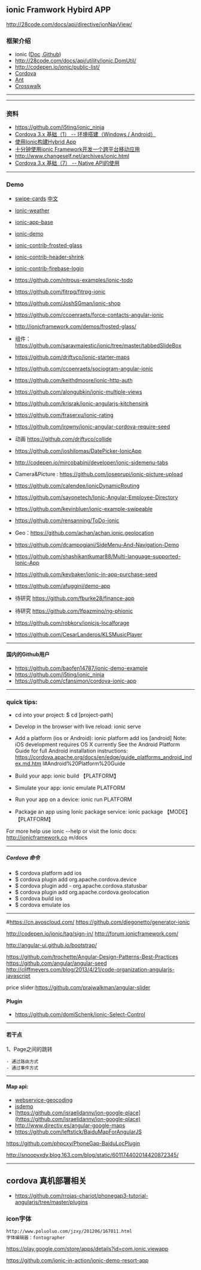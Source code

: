 
## ionic Framwork Hybird APP 
http://28code.com/docs/api/directive/ionNavView/
### 框架介绍

- ionic ([Doc](http://ionicframework.com/getting-started/) ,[Github](https://github.com/driftyco/ionic))
- http://28code.com/docs/api/utility/ionic.DomUtil/
- http://codepen.io/ionic/public-list/
- [Cordova](http://cordova.apache.org/docs/en/3.3.0/index.html)
- [Ant](http://ant.apache.org/)
- [Crosswalk](https://crosswalk-project.org/#documentation/cordova/develop_an_application)

------------------------------------------------------


-------------------------------------------------------------
### 资料
- https://github.com/i5ting/ionic_ninja
- [Cordova 3.x 基础（1） -- 环境搭建（Windows / Android）](http://rensanning.iteye.com/blog/2016364)
- [使用Ionic构建Hybrid App](http://my.oschina.net/nosand/blog/294011)
- [十分钟使用ionic Framework开发一个跨平台移动应用](http://blog.csdn.net/offbye/article/details/38223769)
- http://www.changeself.net/archives/ionic.html
- [Cordova 3.x 基础（7） -- Native API的使用](http://rensanning.iteye.com/blog/2021619)



---------------------------------------------------------------
### Demo

- [swipe-cards](http://ionicframework.com/demos/swipe-cards/) [中文](http://blog.csdn.net/jasondu264/article/details/19164897)
- [ionic-weather](https://github.com/driftyco/ionic-weather)
- [ionic-app-base](https://github.com/driftyco/ionic-app-base)
- [ionic-demo](https://github.com/driftyco/ionic-demo)
- [ionic-contrib-frosted-glass](https://github.com/driftyco/ionic-contrib-frosted-glass)
- [ionic-contrib-header-shrink](https://github.com/driftyco/ionic-contrib-header-shrink)
- [ionic-contrib-firebase-login](https://github.com/driftyco/ionic-contrib-firebase-login)
- https://github.com/nitrous-examples/ionic-todo
- https://github.com/fitrpg/fitrpg-ionic
- https://github.com/JoshSGman/ionic-shop
- https://github.com/ccoenraets/force-contacts-angular-ionic

- http://ionicframework.com/demos/frosted-glass/
- 组件： https://github.com/saravmajestic/ionic/tree/master/tabbedSlideBox
- https://github.com/driftyco/ionic-starter-maps
- https://github.com/ccoenraets/sociogram-angular-ionic
- https://github.com/keithdmoore/ionic-http-auth

- https://github.com/alongubkin/ionic-multiple-views
- https://github.com/krisrak/ionic-angularjs-kitchensink
- https://github.com/fraserxu/ionic-rating

- https://github.com/jrowny/ionic-angular-cordova-require-seed
- 动画 https://github.com/driftyco/collide
- https://github.com/joshilomas/DatePicker-IonicApp
- http://codepen.io/mircobabini/developer/ionic-sidemenu-tabs

- Camera&Picture :  https://github.com/joseprupi/ionic-picture-upload
- https://github.com/calendee/ionicDynamicRouting
- https://github.com/sayonetech/Ionic-Angular-Employee-Directory
- https://github.com/kevinbluer/ionic-example-swipeable
- https://github.com/rensanning/ToDo-ionic
- Geo：https://github.com/achan/achan.ionic.geolocation
- https://github.com/dcampogiani/SideMenu-And-Navigation-Demo
- https://github.com/shashikantkumar88/Multi-language-supported-Ionic-App
- https://github.com/kevbaker/ionic-in-app-purchase-seed
- https://github.com/afuggini/demo-app
- 待研究 https://github.com/fburke28/finance-app
- 待研究 https://github.com/lfpazmino/ng-phionic
- https://github.com/robkorv/ionicjs-localforage
- https://github.com/CesarLanderos/KLSMusicPlayer

-------------------------------------------------------------------------------------------------
#### 国内的Github用户
- https://github.com/baofen14787/ionic-demo-example
- https://github.com/i5ting/ionic_ninja
- https://github.com/cfansimon/cordova-ionic-app

-----------------------------------------------------------------------------------------------------
###  quick tips:

 * cd into your project: $ cd [project-path]

 * Develop in the browser with live reload: ionic serve

 * Add a platform (ios or Android): ionic platform add ios [android]
    Note: iOS development requires OS X currently
    See the Android Platform Guide for full Android installation instructions:
    https://cordova.apache.org/docs/en/edge/guide_platforms_android_index.md.htm
l#Android%20Platform%20Guide

 * Build your app: ionic build  【PLATFORM】

 * Simulate your app: ionic emulate PLATFORM

 * Run your app on a device: ionic run PLATFORM

 * Package an app using Ionic package service: ionic package 【MODE】 【PLATFORM】


For more help use ionic --help or visit the Ionic docs: http://ionicframework.co
m/docs

-----------------------------
##### Cordova 命令

- $ cordova platform add ios
- $ cordova plugin add org.apache.cordova.device
- $ cordova plugin add - org.apache.cordova.statusbar
- $ cordova plugin add org.apache.cordova.geolocation
- $ cordova build ios
- $ cordova emulate ios



----------------------------------

#https://cn.avoscloud.com/
https://github.com/diegonetto/generator-ionic


http://codepen.io/ionic/tag/sign-in/
http://forum.ionicframework.com/


http://angular-ui.github.io/bootstrap/


https://github.com/trochette/Angular-Design-Patterns-Best-Practices
https://github.com/angular/angular-seed
http://cliffmeyers.com/blog/2013/4/21/code-organization-angularjs-javascript

price slider:https://github.com/prajwalkman/angular-slider

#### Plugin

- https://github.com/domiSchenk/ionic-Select-Control

----------------------------------------------------------------------
#### 若干点

1、Page之间的跳转

	- 通过路由方式
	- 通过事件方式



---------------------------------------------------------------------
#### Map api:

- [webservice-geocoding](http://developer.baidu.com/map/webservice-geocoding.htm)
- [jsdemo](http://developer.baidu.com/map/jsdemo.htm)
- [https://github.com/israelidanny/ion-google-place](https://github.com/israelidanny/ion-google-place)
- http://www.directiv.es/angular-google-maps
- https://github.com/leftstick/BaiduMapForAngularJS


https://github.com/phpcxy/PhoneGap-BaiduLocPlugin

http://snoopyxdy.blog.163.com/blog/static/601174402014420872345/


----------------------------------------------------------------
## cordova 真机部署相关

- https://github.com/rrojas-chariot/phonegap3-tutorial-angularjs/tree/master/plugins



### icon字体

	http://www.poluoluo.com/jzxy/201206/167011.html
	字体编辑器：fontographer


https://play.google.com/store/apps/details?id=com.ionic.viewapp

https://github.com/ionic-in-action/ionic-demo-resort-app